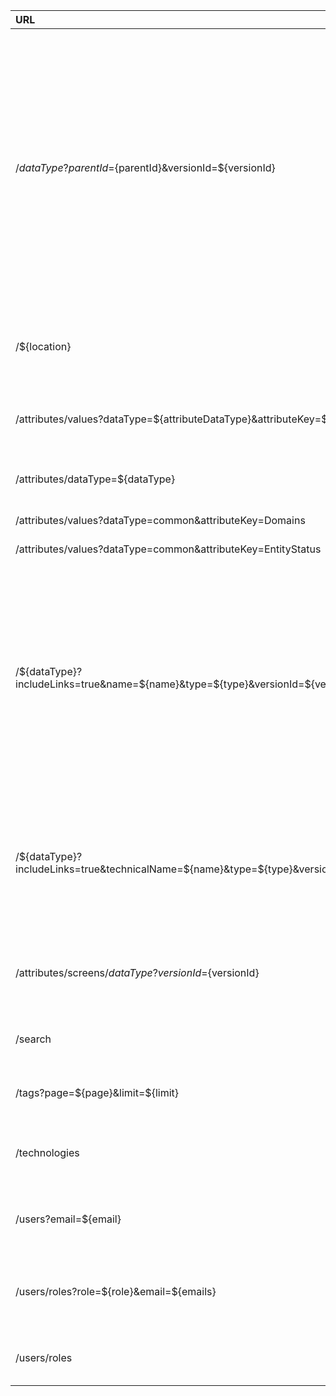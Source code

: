 | URL  | Usage          |  |
| :--------------- |:---------------| -----:|
| /${dataType}?parentId=${parentId}&versionId=${versionId}  |   Requête utilisée pour récupérer les enfants et petits enfants d'un objet. On précise le parentId et le dataType du parent, sauf dans le cas où le dataType de l'enfant est sources, fields, structures, containers. Dans ce cas on requête les 4 types, toujours avec le dataType du parent. |  |
| /${location}  | Récupère les informations d'un objet grâce à sa propriété location.             |    |
|/attributes/values?dataType=${attributeDataType}&attributeKey=${attributeKey}  | Récupère la liste des valeurs possible d'un attribut.          |    |
|/attributes/dataType=${dataType}  | Récupère les attributs possibles pour un dataType.          |    |
|/attributes/values?dataType=common&attributeKey=Domains  | Récupère tous les domaines.          |    |
|/attributes/values?dataType=common&attributeKey=EntityStatus  | Récupère les satuts.          |    |
|/${dataType}?includeLinks=true&name=${name}&type=${type}&versionId=${versionId}  | Récupère les objets liés a un objet. Cette requête renvoi une liste d'objet ressemblant à l'objet dont on cherche les objets liés, il faut ensuite parser le tableau pour trouver les objets liés à l'objet dont on cherche les objets liés.          |    |
|/${dataType}?includeLinks=true&technicalName=${name}&type=${type}&versionId=${versionId}  | Pareil qu'au dessus mais en passant par le technicalName, car la requête ne fonctionne pas avec le name pour les objets dont le dataType est properties.          |    |
|/attributes/screens/${dataType}?versionId=${versionId}  | Récupère la configuration des écrans pour un dataType donné.          |    |
|/search  | Rehcerche des objets via différents paramètres.         |    |
|/tags?page=${page}&limit=${limit}  | Récupère tous les tags à l'initialisation du plugin.          |    |
|/technologies  | Récupère toutes les technologies à l'initialisation du plugin.          |    |
|/users?email=${email}  | Récupère les données d'un utilisateur grâce à son adresse mail.          |    |
|/users/roles?role=${role}&email=${emails}  | Récupère les données d'un utilisateur grâce à son adresse mail et son rôle.          |    |
|/users/roles | Récupère tous les utilisateurs pour un rôle donnée.          |    |
